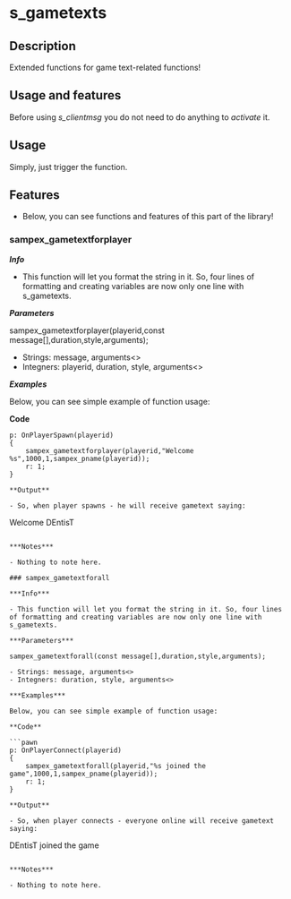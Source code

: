 # s_gametexts

## Description

Extended functions for game text-related functions!

## Usage and features

Before using *s_clientmsg* you do not need to do anything to *activate* it.

## Usage

Simply, just trigger the function.

## Features

- Below, you can see functions and features of this part of the library!

### sampex_gametextforplayer

***Info***

- This function will let you format the string in it. So, four lines of formatting and creating variables are now only one line with s_gametexts.

***Parameters***

sampex_gametextforplayer(playerid,const message[],duration,style,arguments);

- Strings: message, arguments<>
- Integners: playerid, duration, style, arguments<>

***Examples***

Below, you can see simple example of function usage:

**Code**

```pawn
p: OnPlayerSpawn(playerid)
{
	sampex_gametextforplayer(playerid,"Welcome %s",1000,1,sampex_pname(playerid));
	r: 1;
}

**Output**

- So, when player spawns - he will receive gametext saying:

```
Welcome DEntisT
```

***Notes***

- Nothing to note here.

### sampex_gametextforall

***Info***

- This function will let you format the string in it. So, four lines of formatting and creating variables are now only one line with s_gametexts.

***Parameters***

sampex_gametextforall(const message[],duration,style,arguments);

- Strings: message, arguments<>
- Integners: duration, style, arguments<>

***Examples***

Below, you can see simple example of function usage:

**Code**

```pawn
p: OnPlayerConnect(playerid)
{
	sampex_gametextforall(playerid,"%s joined the game",1000,1,sampex_pname(playerid));
	r: 1;
}

**Output**

- So, when player connects - everyone online will receive gametext saying:

```
DEntisT joined the game
```

***Notes***

- Nothing to note here.